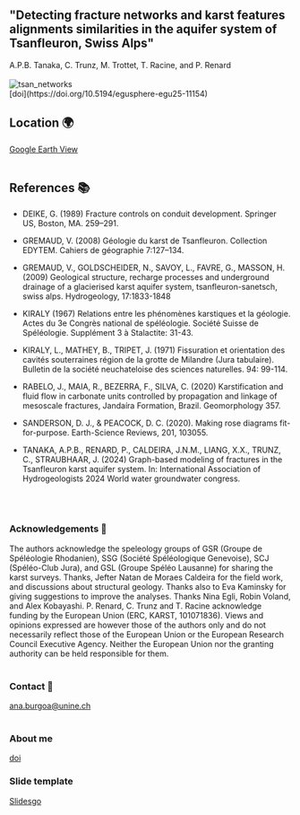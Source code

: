 <br>

<h2>"Detecting fracture networks and karst features alignments similarities in the aquifer system of Tsanfleuron, Swiss  
 Alps" </h2> 
A.P.B. Tanaka, C. Trunz, M. Trottet, T. Racine, and P. Renard
<br>
<br>
<img src="./tsan_networks.png" alt="tsan_networks">
<br>
[doi](https://doi.org/10.5194/egusphere-egu25-11154)

<br/>

## Location 🌍
[Google Earth View](https://earth.google.com/web/@46.34152241,7.15320433,1500.43728679a,57903.53216515d,30y,0h,0t,0r/data=CgRCAggBMikKJwolCiExVDM0Z09CS1JkbDJFSFhhZEl3Nlh0SncxdnFjeGpwNC0gAToDCgEwQgIIAEoHCMrnjHAQAQ)
<br>
<br>

## References 📚
- DEIKE, G. (1989) Fracture controls on conduit development. Springer US, Boston, MA. 259–291.

- GREMAUD, V. (2008) Géologie du karst de Tsanfleuron. Collection EDYTEM. Cahiers de géographie 7:127–134.

- GREMAUD, V., GOLDSCHEIDER, N., SAVOY, L., FAVRE, G., MASSON, H. (2009) Geological structure, recharge processes and underground drainage of a glacierised karst aquifer system, tsanfleuron-sanetsch, swiss alps. Hydrogeology, 17:1833-1848

- KIRALY (1967) Relations entre les phénomènes karstiques et la géologie. Actes du 3e Congrès national de spéléologie. Société Suisse de Spéléologie. Supplément 3 à Stalactite: 31-43.

- KIRALY, L., MATHEY, B., TRIPET, J. (1971) Fissuration et orientation des cavités souterraines région de la grotte de Milandre (Jura tabulaire). Bulletin de la société neuchateloise des sciences naturelles. 94: 99-114.

- RABELO, J., MAIA, R., BEZERRA, F., SILVA, C. (2020) Karstification and fluid flow in carbonate units controlled by propagation and linkage of mesoscale fractures, Jandaíra Formation, Brazil. Geomorphology 357.

- SANDERSON, D. J., & PEACOCK, D. C. (2020). Making rose diagrams fit-for-purpose. Earth-Science Reviews, 201, 103055.

- TANAKA, A.P.B., RENARD, P., CALDEIRA, J.N.M., LIANG, X.X., TRUNZ, C., STRAUBHAAR, J. (2024) Graph-based modeling of fractures in the Tsanfleuron karst aquifer system. In: International Association of Hydrogeologists 2024 World water groundwater congress.<br>
<br>
<br>

### Acknowledgements 🙏
The authors acknowledge the speleology groups of GSR (Groupe de Spéléologie Rhodanien), SSG (Société Spéléologique Genevoise), SCJ (Spéléo-Club Jura), and GSL (Groupe Spéléo Lausanne) for sharing the karst surveys. Thanks, Jefter Natan de Moraes Caldeira for the field work, and discussions about structural geology. Thanks also to Eva Kaminsky for giving suggestions to improve the analyses. Thanks Nina Egli, Robin Voland, and Alex Kobayashi. P. Renard, C. Trunz and T. Racine acknowledge funding by the European Union (ERC, KARST, 101071836). Views and opinions expressed are however those of the authors only and do not necessarily reflect those of the European Union or the European Research Council Executive Agency. Neither the European Union nor the granting authority can be held responsible for them.
<br>
<br>

### Contact 📧
ana.burgoa@unine.ch
<br>
<br>

### About me
[doi](https://anapaulabtanaka.github.io/)

### Slide template 
[Slidesgo](https://slidesgo.com/)
